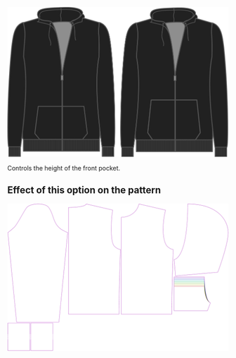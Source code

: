 ![Pocket height](./pocketheight.svg)

Controls the height of the front pocket.

## Effect of this option on the pattern

![This image shows the effect of this option by superimposing several variants that have a different value for this option](huey_pocketheight_sample.svg "Effect of this option on the pattern")
